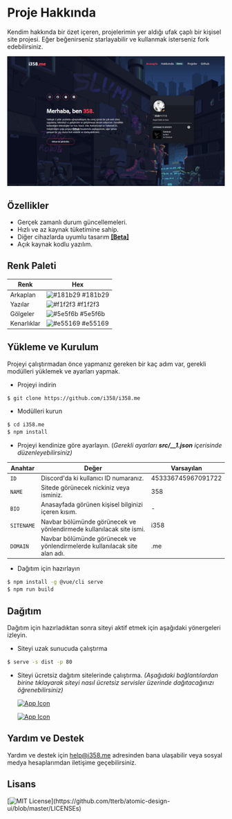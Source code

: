 
# Proje Hakkında

Kendim hakkında bir özet içeren, projelerimin yer aldığı ufak çaplı bir kişisel site projesi. Eğer beğenirseniz starlayabilir ve kullanmak isterseniz fork edebilirsiniz.

[![Screenshot](https://github.com/i358/i358.me/blob/main/screenshot.png?raw=true)](https://i358.me)
## Özellikler

- Gerçek zamanlı durum güncellemeleri.
- Hızlı ve az kaynak tüketimine sahip.
- Diğer cihazlarda uyumlu tasarım **[[Beta]](https://i358.me)**
- Açık kaynak kodlu yazılım.

  
## Renk Paleti

| Renk             | Hex                                                                |
| ----------------- | ------------------------------------------------------------------------------ |
| Arkaplan | ![#181b29](https://via.placeholder.com/10/181b29?text=+) #181b29      |
| Yazılar | ![#f1f2f3](https://via.placeholder.com/10/f1f2f3?text=+) #f1f2f3    |
| Gölgeler | ![#5e5f6b](https://via.placeholder.com/10/5e5f6b?text=+) #5e5f6b    |
| Kenarlıklar| ![#e55169](https://via.placeholder.com/10/e55169?text=+) #e55169    | 

## Yükleme ve Kurulum

Projeyi çalıştırmadan önce yapmanız gereken bir kaç adım var, gerekli modülleri yüklemek ve ayarları yapmak.

 - Projeyi indirin
```sh 
$ git clone https://github.com/i358/i358.me
```
    
  - Modülleri kurun 
```sh
$ cd i358.me
$ npm install
```

- Projeyi kendinize göre ayarlayın. (*Gerekli ayarları **src/__1.json** içerisinde düzenleyebilirsiniz)*
  
| Anahtar             | Değer      | Varsayılan                                        |
| ----------------- | -------------|----------------------------------------------------------------- |
| `ID` | Discord'da ki kullanıcı ID numaranız.   | 453336745967091722 |
| `NAME` | Sitede görünecek nickiniz veya isminiz.   | 358 | 
| `BIO` | Anasayfada görünen kişisel bilginizi içeren kısım.   | - | 
| `SITENAME` | Navbar bölümünde görünecek ve yönlendirmede kullanılacak site ismi.  | i358 | 
| `DOMAIN ` | Navbar bölümünde görünecek ve yönlendirmelerde kullanılacak site alan adı. | .me


- Dağıtım için hazırlayın 

```sh
$ npm install -g @vue/cli serve
$ npm run build
```

## Dağıtım

Dağıtım için hazırladıktan sonra siteyi aktif etmek için aşağıdaki yönergeleri izleyin.

- Siteyi uzak sunucuda çalıştırma
```sh
$ serve -s dist -p 80
```
- Siteyi ücretsiz dağıtım sitelerinde çalıştırma. 
*(Aşağıdaki bağlantılardan birine tıklayarak siteyi nasıl ücretsiz servisler üzerinde dağıtacağınızı öğrenebilirsiniz)*
  
  [![App Icon](https://badges.netlify.com/api/i358.svg?branch=master
)](https://www.netlify.com/blog/2019/11/30/how-to-deploy-a-vue-site/) 

  [![App Icon](http://therealsujitk-vercel-badge.vercel.app/?app=i358)](https://vercel.com/guides/deploying-vuejs-to-vercel)

  
## Yardım ve Destek

Yardım ve destek için [help@i358.me](mailto:help@i358.me) adresinden bana ulaşabilir veya sosyal medya hesaplarımdan iletişime geçebilirsiniz.
  

## Lisans

[![MIT License](https://img.shields.io/apm/l/atomic-design-ui.svg?)](https://github.com/tterb/atomic-design-ui/blob/master/LICENSEs)
